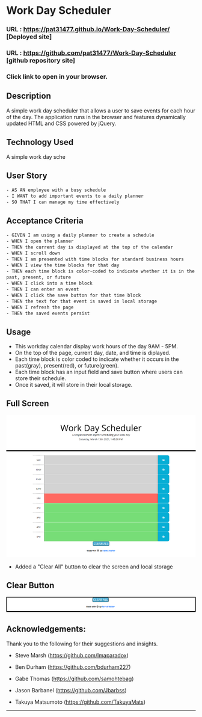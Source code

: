 # Work Day Scheduler

### URL : https://pat31477.github.io/Work-Day-Scheduler/ [Deployed site]

### URL : https://github.com/pat31477/Work-Day-Scheduler [github repository site]

### Click link to open in your browser.

 
## Description
A simple work day scheduler that allows a user to save events for each hour of the day. The application runs in the browser and features dynamically updated HTML and CSS powered by jQuery.

## Technology Used
A simple work day sche

## User Story
```
- AS AN employee with a busy schedule
- I WANT to add important events to a daily planner
- SO THAT I can manage my time effectively
```

## Acceptance Criteria
```
- GIVEN I am using a daily planner to create a schedule
- WHEN I open the planner
- THEN the current day is displayed at the top of the calendar
- WHEN I scroll down
- THEN I am presented with time blocks for standard business hours
- WHEN I view the time blocks for that day
- THEN each time block is color-coded to indicate whether it is in the past, present, or future
- WHEN I click into a time block
- THEN I can enter an event
- WHEN I click the save button for that time block
- THEN the text for that event is saved in local storage
- WHEN I refresh the page
- THEN the saved events persist
```

## Usage
- This workday calendar display work hours of the day 9AM - 5PM.
- On the top of the page, current day, date, and time is diplayed.
- Each time block is color coded to indicate whether it occurs in the past(gray), present(red), or future(green).
- Each time block has an input field and save button where users can store their schedule.
- Once it saved, it will store in their local storage.

## Full Screen
![](Assets/Images/FullPageApp.png?raw=true)

- Added a "Clear All" button to clear the screen and local storage

## Clear Button
![](Assets/Images/ClearButton.png?raw=true)


## Acknowledgements:

Thank you to the following for their suggestions and insights.

* Steve Marsh (https://github.com/Imaparadox)

* Ben Durham (https://github.com/bdurham227)

* Gabe Thomas (https://github.com/samohtebag)

* Jason Barbanel (https://github.com/Jbarbss)

* Takuya Matsumoto (https://github.com/TakuyaMats)
- - -